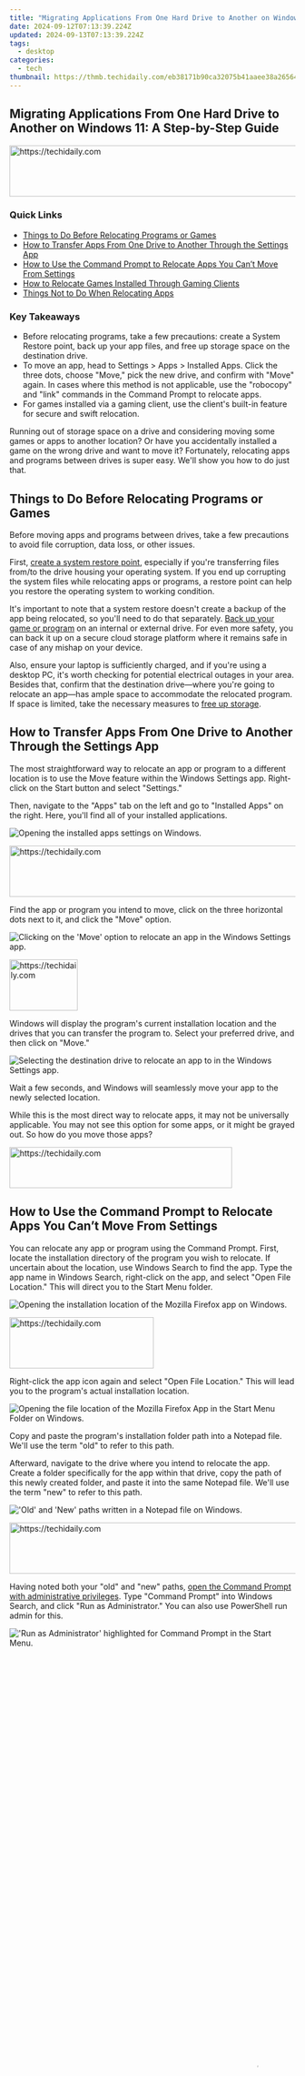 ```yaml
---
title: "Migrating Applications From One Hard Drive to Another on Windows 11: A Step-by-Step Guide"
date: 2024-09-12T07:13:39.224Z
updated: 2024-09-13T07:13:39.224Z
tags:
  - desktop
categories:
  - tech
thumbnail: https://thmb.techidaily.com/eb38171b90ca32075b41aaee38a26564bdab0e720e595c798abbf52d66cb7d09.jpg
---
```


## Migrating Applications From One Hard Drive to Another on Windows 11: A Step-by-Step Guide

<!-- affiliate ads begin -->
<a href="https://bluettius.sjv.io/c/5597632/2139119/17108" target="_top" id="2139119">
  <img src="//a.impactradius-go.com/display-ad/17108-2139119" border="0" alt="https://techidaily.com" width="728" height="90"/>
</a>
<img height="0" width="0" src="https://bluettius.sjv.io/i/5597632/2139119/17108" style="position:absolute;visibility:hidden;" border="0" />
<!-- affiliate ads end -->

### Quick Links

* [Things to Do Before Relocating Programs or Games](https://ios-unlock.techidaily.com/in-2024-how-do-you-unlock-your-apple-iphone-15-plus-learn-all-4-methods-by-drfone-ios/)
* [How to Transfer Apps From One Drive to Another Through the Settings App](https://facebook-video-recording.techidaily.com/new-restore-lost-watch-icon-on-facebook-for-2024/)
* [How to Use the Command Prompt to Relocate Apps You Can’t Move From Settings](https://screen-mirror.techidaily.com/in-2024-how-honor-magic-6-pro-mirror-screen-to-pc-drfone-by-drfone-android/)
* [How to Relocate Games Installed Through Gaming Clients](https://facebook-video-recording.techidaily.com/new-2024-approved-shine-a-light-the-12-ultimate-fixes-for-making-facebook-videos-visible-again/)
* [Things Not to Do When Relocating Apps](https://extra-information.techidaily.com/updated-anonymous-live-on-instagram-the-sneaky-techniques/)

### Key Takeaways

* Before relocating programs, take a few precautions: create a System Restore point, back up your app files, and free up storage space on the destination drive.
* To move an app, head to Settings > Apps > Installed Apps. Click the three dots, choose "Move," pick the new drive, and confirm with "Move" again. In cases where this method is not applicable, use the "robocopy" and "link" commands in the Command Prompt to relocate apps.
* For games installed via a gaming client, use the client's built-in feature for secure and swift relocation.

 Running out of storage space on a drive and considering moving some games or apps to another location? Or have you accidentally installed a game on the wrong drive and want to move it? Fortunately, relocating apps and programs between drives is super easy. We'll show you how to do just that.

##  Things to Do Before Relocating Programs or Games

 Before moving apps and programs between drives, take a few precautions to avoid file corruption, data loss, or other issues.

 First, [create a system restore point](https://instagram-video-files.techidaily.com/updated-in-2024-multiplying-joy-sharing-a-pile-of-photos-and-videos-with-instagram/), especially if you're transferring files from/to the drive housing your operating system. If you end up corrupting the system files while relocating apps or programs, a restore point can help you restore the operating system to working condition.

 It's important to note that a system restore doesn't create a backup of the app being relocated, so you'll need to do that separately. [Back up your game or program](https://activate-lock.techidaily.com/in-2024-how-to-bypass-icloud-by-checkra1n-even-on-iphone-14-pro-max-if-youve-tried-everything-by-drfone-ios/) on an internal or external drive. For even more safety, you can back it up on a secure cloud storage platform where it remains safe in case of any mishap on your device.

 Also, ensure your laptop is sufficiently charged, and if you're using a desktop PC, it's worth checking for potential electrical outages in your area. Besides that, confirm that the destination drive—where you're going to relocate an app—has ample space to accommodate the relocated program. If space is limited, take the necessary measures to [free up storage](https://voice-adjusting.techidaily.com/premier-software-solutions-for-clearing-up-rough-audio-texture-for-2024/).

##  How to Transfer Apps From One Drive to Another Through the Settings App

 The most straightforward way to relocate an app or program to a different location is to use the Move feature within the Windows Settings app. Right-click on the Start button and select "Settings."

 Then, navigate to the "Apps" tab on the left and go to "Installed Apps" on the right. Here, you'll find all of your installed applications.

![Opening the installed apps settings on Windows.](https://static1.howtogeekimages.com/wordpress/wp-content/uploads/2023/12/2-opening-the-installed-apps-settings-on-windows.jpg) 

<!-- affiliate ads begin -->
<a href="https://ephamedtechinc.pxf.io/c/5597632/2135475/26400" target="_top" id="2135475">
  <img src="//a.impactradius-go.com/display-ad/26400-2135475" border="0" alt="https://techidaily.com" width="728" height="90"/>
</a>
<img height="0" width="0" src="https://ephamedtechinc.pxf.io/i/5597632/2135475/26400" style="position:absolute;visibility:hidden;" border="0" />
<!-- affiliate ads end -->

 Find the app or program you intend to move, click on the three horizontal dots next to it, and click the "Move" option.

![Clicking on the 'Move' option to relocate an app in the Windows Settings app.](https://static1.howtogeekimages.com/wordpress/wp-content/uploads/2024/01/1-clicking-on-the-move-option-to-relocate-an-app-in-the-windows-settings-app.jpg) 

<!-- affiliate ads begin -->
<a href="https://aligracehair.sjv.io/c/5597632/2115938/19272" target="_top" id="2115938">
  <img src="//a.impactradius-go.com/display-ad/19272-2115938" border="0" alt="https://techidaily.com" width="120" height="90"/>
</a>
<img height="0" width="0" src="https://aligracehair.sjv.io/i/5597632/2115938/19272" style="position:absolute;visibility:hidden;" border="0" />
<!-- affiliate ads end -->

 Windows will display the program's current installation location and the drives that you can transfer the program to. Select your preferred drive, and then click on "Move."

![Selecting the destination drive to relocate an app to in the Windows Settings app.](https://static1.howtogeekimages.com/wordpress/wp-content/uploads/2024/01/2-selecting-the-destination-drive-to-relocate-an-app-to-in-the-windows-settings-app.jpg) 

 Wait a few seconds, and Windows will seamlessly move your app to the newly selected location.

 While this is the most direct way to relocate apps, it may not be universally applicable. You may not see this option for some apps, or it might be grayed out. So how do you move those apps?

<!-- affiliate ads begin -->
<a href="https://aligracehair.sjv.io/c/5597632/2135359/19272" target="_top" id="2135359">
  <img src="//a.impactradius-go.com/display-ad/19272-2135359" border="0" alt="https://techidaily.com" width="392" height="72"/>
</a>
<img height="0" width="0" src="https://aligracehair.sjv.io/i/5597632/2135359/19272" style="position:absolute;visibility:hidden;" border="0" />
<!-- affiliate ads end -->

##  How to Use the Command Prompt to Relocate Apps You Can’t Move From Settings

 You can relocate any app or program using the Command Prompt. First, locate the installation directory of the program you wish to relocate. If uncertain about the location, use Windows Search to find the app. Type the app name in Windows Search, right-click on the app, and select "Open File Location." This will direct you to the Start Menu folder.

![Opening the installation location of the Mozilla Firefox app on Windows.](https://static1.howtogeekimages.com/wordpress/wp-content/uploads/2024/01/3-opening-the-installation-location-of-the-mozilla-firefox-app-on-windows.jpg) 

<!-- affiliate ads begin -->
<a href="https://25home.pxf.io/c/5597632/2123473/16836" target="_top" id="2123473">
  <img src="//a.impactradius-go.com/display-ad/16836-2123473" border="0" alt="https://techidaily.com" width="254" height="90"/>
</a>
<img height="0" width="0" src="https://25home.pxf.io/i/5597632/2123473/16836" style="position:absolute;visibility:hidden;" border="0" />
<!-- affiliate ads end -->

 Right-click the app icon again and select "Open File Location." This will lead you to the program's actual installation location.

![Opening the file location of the Mozilla Firefox App in the Start Menu Folder on Windows.](https://static1.howtogeekimages.com/wordpress/wp-content/uploads/2024/01/4-opening-the-file-location-of-the-mozilla-firefox-app-in-the-start-menu-folder-on-windows.jpg) 

 Copy and paste the program's installation folder path into a Notepad file. We'll use the term "old" to refer to this path.

 Afterward, navigate to the drive where you intend to relocate the app. Create a folder specifically for the app within that drive, copy the path of this newly created folder, and paste it into the same Notepad file. We'll use the term "new" to refer to this path.

!['Old' and 'New' paths written in a Notepad file on Windows.](https://static1.howtogeekimages.com/wordpress/wp-content/uploads/2024/01/7-old-and-new-paths-written-in-a-notepad-file-on-windows.jpg) 

<!-- affiliate ads begin -->
<a href="https://aligracehair.sjv.io/c/5597632/2115937/19272" target="_top" id="2115937">
  <img src="//a.impactradius-go.com/display-ad/19272-2115937" border="0" alt="https://techidaily.com" width="728" height="90"/>
</a>
<img height="0" width="0" src="https://aligracehair.sjv.io/i/5597632/2115937/19272" style="position:absolute;visibility:hidden;" border="0" />
<!-- affiliate ads end -->

 Having noted both your "old" and "new" paths, [open the Command Prompt with administrative privileges](https://screen-mirror.techidaily.com/how-to-screen-mirroring-xiaomi-14-ultra-drfone-by-drfone-android/). Type "Command Prompt" into Windows Search, and click "Run as Administrator." You can also use PowerShell run admin for this. 

!['Run as Administrator' highlighted for Command Prompt in the Start Menu.](https://static1.howtogeekimages.com/wordpress/wp-content/uploads/2023/11/5-open-cmd-as-admin.jpg) 

<!-- affiliate ads begin -->
<span id="1834903">
					<video width="864" height="1536" style="cursor:pointer"
           poster="//a.impactradius-go.com/display-clicktoplayimage/1834903.png"
           onclick="if(!this.playClicked){this.play();this.setAttribute('controls',true);this.playClicked=true;}">
	   <source src="//a.impactradius-go.com/display-ad/16836-1834903">
	   <img src="//a.impactradius-go.com/display-clicktoplayimage/1834903.png" style="border: none; height: 100%; width: 100%; object-fit: contain">
	</video>
	<div style="width:540px;text-align:center"><a href="javascript:window.open(decodeURIComponent('https%3A%2F%2F25home.pxf.io%2Fc%2F5597632%2F1834903%2F16836'), '_blank');void(0);">Click here</a></div>
</span>
<img height="0" width="0" src="https://imp.pxf.io/i/5597632/1834903/16836" style="position:absolute;visibility:hidden;" border="0" />
<!-- affiliate ads end -->

 You need to input your "old" and "new" paths into the following command:

        `robocopy "old" "new" /sec /move /e`
    
 Copy and paste this command into the Command Prompt and press Enter. This command will move your specified app from its old location to the new one.

 As a concrete example on _our_ PC, we pasted the following command. Yours will be different.

        `robocopy "C:\Program Files (x86)\Mozilla Firefox" "S:\Apps\Firefox" /sec /move /e`
    
![Running the Robocopy command in Windows Command Prompt to relocate Mozilla Firefox from one drive to another on Windows.](https://static1.howtogeekimages.com/wordpress/wp-content/uploads/2024/01/5-running-the-robocopy-command-in-windows-command-prompt-to-relocate-mozilla-firefox-from-one-drive-to-another-on-windows.jpg) 

 Following that, insert both the "old" and "new" paths into the following command:

        `mklink "old" "new" /j`
    
 Paste this command into the Command Prompt and hit Enter. This will establish symbolic links or hard links between files or directories. This ensures that any app shortcuts, possibly still pointing to the old location, function seamlessly.

![Running the MKLINK command in the Windows Command Prompt.](https://static1.howtogeekimages.com/wordpress/wp-content/uploads/2024/01/6-running-the-mklink-command-in-the-windows-command-prompt.jpg) 

 The above process doesn't automatically remove the app from its old location. So, after successfully relocating the app to a new location and creating a junction between the old and new directories, manually delete the app to free up storage space.

 If you encounter an error message stating, "Cannot Create a File When That File Already Exists," when running the mklink command, delete the app from the old location.

##  How to Relocate Games Installed Through Gaming Clients

 Most popular gaming clients have a built-in feature to transfer installed games between drives directly. If you want to relocate a game installed through a gaming client, there's no need to use any of the previously mentioned methods. Instead, use the built-in app relocation feature in the gaming client, which is highly secure and works much faster.

 If you want to [move games installed through the Steam client](https://video-screen-grab.techidaily.com/updated-in-2024-unified-webcamscreen-capture-strategies/), you should use Steam itself to do so—it handles everything automatically. If you use a different client, refer to its official website for instructions.

 Not every gaming client, like the Epic Games Launcher, provides a built-in feature for relocating games between different drives. You may have to move them manually.

<!-- affiliate ads begin -->
<span id="1983471">
					<video width="576" height="240" style="cursor:pointer"
           poster="//a.impactradius-go.com/display-clicktoplayimage/1983471.png"
           onclick="if(!this.playClicked){this.play();this.setAttribute('controls',true);this.playClicked=true;}">
	   <source src="//a.impactradius-go.com/display-ad/22993-1983471">
	   <img src="//a.impactradius-go.com/display-clicktoplayimage/1983471.png" style="border: none; height: 100%; width: 100%; object-fit: contain">
	</video>
	<div style="width:360px;text-align:center"><a href="javascript:window.open(decodeURIComponent('https%3A%2F%2Fhomestyler.sjv.io%2Fc%2F5597632%2F1983471%2F22993'), '_blank');void(0);">Click here</a></div>
</span>
<img height="0" width="0" src="https://imp.pxf.io/i/5597632/1983471/22993" style="position:absolute;visibility:hidden;" border="0" />
<!-- affiliate ads end -->

##  Things Not to Do When Relocating Apps

 You should strictly avoid taking a few actions when relocating apps from one drive to another. First, refrain from updating your Windows device. Secondly, don't install another program while the relocation process is ongoing. Besides that, don't run the app that is being relocated, avoid making alterations to the drives involved in the relocation, and don't modify the settings of those drives.

 Also, it goes without saying that you must not mistakenly shut down or restart your Windows device while relocating apps and programs if you don't want to lose or corrupt app files.

---

 That's how you can seamlessly move apps and programs between drives. Just remember to back up your app data before starting the relocation process. Note that Windows doesn't allow you to transfer apps in bulk. To do that, you'll have to use third-party software. So, opt for a trusted and reputable software solution if you take this route.

<ins class="adsbygoogle"
     style="display:block"
     data-ad-format="autorelaxed"
     data-ad-client="ca-pub-7571918770474297"
     data-ad-slot="1223367746"></ins>

<ins class="adsbygoogle"
     style="display:block"
     data-ad-client="ca-pub-7571918770474297"
     data-ad-slot="8358498916"
     data-ad-format="auto"
     data-full-width-responsive="true"></ins>

<span class="atpl-alsoreadstyle">Also read:</span>
<div><ul>
<li><a href="https://some-tips.techidaily.com/imessage-prompts-understanding-the-reason-behind-contact-check-in-requests-and-easy-fixes/"><u>IMessage Prompts: Understanding the Reason Behind Contact Check-In Requests and Easy Fixes</u></a></li>
<li><a href="https://some-tips.techidaily.com/innovative-possibilities-my-wishlist-for-the-new-ipad-mini-7/"><u>Innovative Possibilities: My Wishlist for the New iPad Mini 7</u></a></li>
<li><a href="https://win-solutions.techidaily.com/maximize-your-sims-4-gameplay-ultimate-fixes-for-pc-lag-issues-pro-tips-2024/"><u>Maximize Your Sims 4 Gameplay: Ultimate Fixes for PC Lag Issues (Pro Tips 2024)</u></a></li>
<li><a href="https://some-tips.techidaily.com/my-passion-for-starry-jewelry-denied-by-samsung-a-tale-of-cosmic-aspirations-and-tech-restrictions/"><u>My Passion for Starry Jewelry Denied by Samsung – A Tale of Cosmic Aspirations and Tech Restrictions</u></a></li>
<li><a href="https://sound-tweaking.techidaily.com/new-redefine-your-digital-companion-voice-modification-for-siri-on-ios-devices-for-2024/"><u>New Redefine Your Digital Companion Voice Modification for Siri on iOS Devices for 2024</u></a></li>
<li><a href="https://mondly-stories.techidaily.com/1719579996797-ten-minute-tidbits-learn-bengali-fast/"><u>Ten-Minute Tidbits: Learn Bengali Fast!</u></a></li>
<li><a href="https://discover-brilliant.techidaily.com/unlocking-heic-image-formats-for-windows-users-a-comprehensive-tutorial-for-pcs-windows-1011/"><u>Unlocking HEIC Image Formats for Windows Users: A Comprehensive Tutorial for PCs (Windows 10/11)</u></a></li>
<li><a href="https://howto.techidaily.com/why-your-lava-blaze-2-5g-screen-might-be-unresponsive-and-how-to-fix-it-drfone-by-drfone-fix-android-problems-fix-android-problems/"><u>Why Your Lava Blaze 2 5G Screen Might be Unresponsive and How to Fix It | Dr.fone</u></a></li>
</ul></div>

